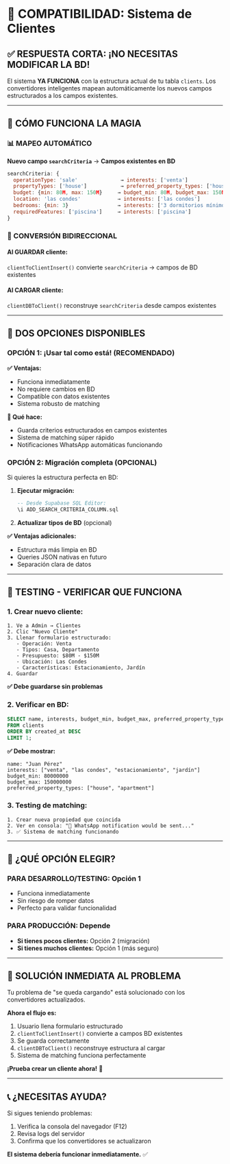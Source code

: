 # 🎯 **COMPATIBILIDAD: Sistema de Clientes**

## ✅ **RESPUESTA CORTA: ¡NO NECESITAS MODIFICAR LA BD!**

El sistema **YA FUNCIONA** con la estructura actual de tu tabla `clients`. Los convertidores inteligentes mapean automáticamente los nuevos campos estructurados a los campos existentes.

---

## 🔧 **CÓMO FUNCIONA LA MAGIA**

### **📊 MAPEO AUTOMÁTICO**

**Nuevo campo `searchCriteria`** → **Campos existentes en BD**

```javascript
searchCriteria: {
  operationType: 'sale'              → interests: ['venta']
  propertyTypes: ['house']           → preferred_property_types: ['house']
  budget: {min: 80M, max: 150M}     → budget_min: 80M, budget_max: 150M
  location: 'las condes'            → interests: ['las condes']
  bedrooms: {min: 3}                → interests: ['3 dormitorios mínimo']
  requiredFeatures: ['piscina']     → interests: ['piscina']
}
```

### **🔄 CONVERSIÓN BIDIRECCIONAL**

#### **Al GUARDAR cliente:**
`clientToClientInsert()` convierte `searchCriteria` → campos de BD existentes

#### **Al CARGAR cliente:**
`clientDBToClient()` reconstruye `searchCriteria` desde campos existentes

---

## 🚀 **DOS OPCIONES DISPONIBLES**

### **OPCIÓN 1: ¡Usar tal como está! (RECOMENDADO)**

**✅ Ventajas:**
- Funciona inmediatamente
- No requiere cambios en BD
- Compatible con datos existentes
- Sistema robusto de matching

**📝 Qué hace:**
- Guarda criterios estructurados en campos existentes
- Sistema de matching súper rápido
- Notificaciones WhatsApp automáticas funcionando

### **OPCIÓN 2: Migración completa (OPCIONAL)**

Si quieres la estructura perfecta en BD:

1. **Ejecutar migración:**
   ```sql
   -- Desde Supabase SQL Editor:
   \i ADD_SEARCH_CRITERIA_COLUMN.sql
   ```

2. **Actualizar tipos de BD** (opcional)

**✅ Ventajas adicionales:**
- Estructura más limpia en BD
- Queries JSON nativas en futuro
- Separación clara de datos

---

## 🧪 **TESTING - VERIFICAR QUE FUNCIONA**

### **1. Crear nuevo cliente:**
```
1. Ve a Admin → Clientes
2. Clic "Nuevo Cliente"
3. Llenar formulario estructurado:
   - Operación: Venta
   - Tipos: Casa, Departamento  
   - Presupuesto: $80M - $150M
   - Ubicación: Las Condes
   - Características: Estacionamiento, Jardín
4. Guardar
```

**✅ Debe guardarse sin problemas**

### **2. Verificar en BD:**
```sql
SELECT name, interests, budget_min, budget_max, preferred_property_types 
FROM clients 
ORDER BY created_at DESC 
LIMIT 1;
```

**✅ Debe mostrar:**
```
name: "Juan Pérez"
interests: ["venta", "las condes", "estacionamiento", "jardín"]
budget_min: 80000000
budget_max: 150000000
preferred_property_types: ["house", "apartment"]
```

### **3. Testing de matching:**
```
1. Crear nueva propiedad que coincida
2. Ver en consola: "📱 WhatsApp notification would be sent..."
3. ✅ Sistema de matching funcionando
```

---

## 🎯 **¿QUÉ OPCIÓN ELEGIR?**

### **PARA DESARROLLO/TESTING: Opción 1**
- Funciona inmediatamente
- Sin riesgo de romper datos
- Perfecto para validar funcionalidad

### **PARA PRODUCCIÓN: Depende**
- **Si tienes pocos clientes:** Opción 2 (migración)
- **Si tienes muchos clientes:** Opción 1 (más seguro)

---

## 🚨 **SOLUCIÓN INMEDIATA AL PROBLEMA**

Tu problema de "se queda cargando" está solucionado con los convertidores actualizados. 

**Ahora el flujo es:**
1. Usuario llena formulario estructurado
2. `clientToClientInsert()` convierte a campos BD existentes
3. Se guarda correctamente
4. `clientDBToClient()` reconstruye estructura al cargar
5. Sistema de matching funciona perfectamente

**¡Prueba crear un cliente ahora!** 🚀

---

## 📞 **¿NECESITAS AYUDA?**

Si sigues teniendo problemas:
1. Verifica la consola del navegador (F12)
2. Revisa logs del servidor
3. Confirma que los convertidores se actualizaron

**El sistema debería funcionar inmediatamente.** ✅ 